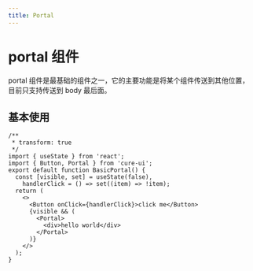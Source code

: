 ```yaml
---
title: Portal
---
```




# portal 组件

portal 组件是最基础的组件之一，它的主要功能是将某个组件传送到其他位置，目前只支持传送到 body 最后面。

## 基本使用

```tsx
/**
 * transform: true
 */
import { useState } from 'react';
import { Button, Portal } from 'cure-ui';
export default function BasicPortal() {
  const [visible, set] = useState(false),
    handlerClick = () => set((item) => !item);
  return (
    <>
      <Button onClick={handlerClick}>click me</Button>
      {visible && (
        <Portal>
          <div>hello world</div>
        </Portal>
      )}
    </>
  );
}
```
